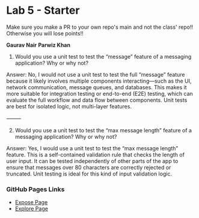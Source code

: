 # Lab 5 - Starter
Make sure you make a PR to your own repo's main and not the class' repo!! Otherwise you will lose points!!

**Gaurav Nair**
**Parwiz Khan**

1) Would you use a unit test to test the “message” feature of a messaging application? Why or why not?

Answer:
No, I would not use a unit test to test the full “message” feature because it likely involves multiple components interacting—such as the UI, network communication, message queues, and databases. This makes it more suitable for integration testing or end-to-end (E2E) testing, which can evaluate the full workflow and data flow between components. Unit tests are best for isolated logic, not multi-layer features.

⸻

2) Would you use a unit test to test the “max message length” feature of a messaging application? Why or why not?

Answer:
Yes, I would use a unit test to test the “max message length” feature. This is a self-contained validation rule that checks the length of user input. It can be tested independently of other parts of the app to ensure that messages over 80 characters are correctly rejected or truncated. Unit testing is ideal for this kind of input validation logic.

### GitHub Pages Links

- [Expose Page](https://gauravn17.github.io/Lab5_Starter/expose.html)
- [Explore Page](https://gauravn17.github.io/Lab5_Starter/explore.html)


